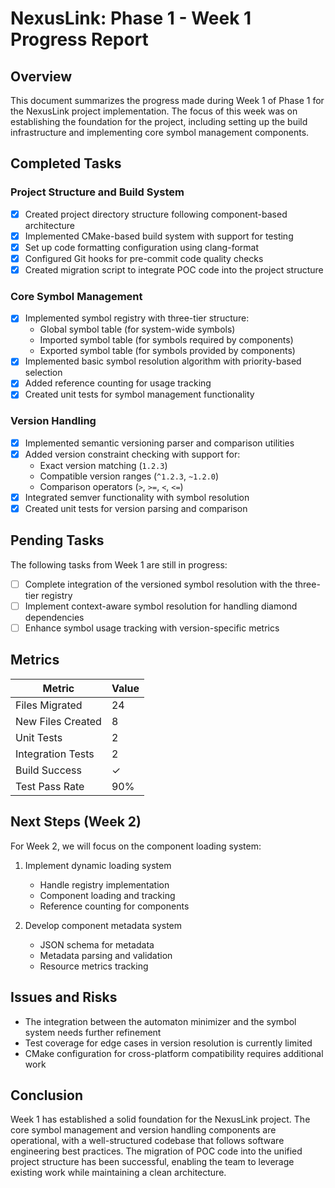 # NexusLink: Phase 1 - Week 1 Progress Report

## Overview

This document summarizes the progress made during Week 1 of Phase 1 for the NexusLink project implementation. The focus of this week was on establishing the foundation for the project, including setting up the build infrastructure and implementing core symbol management components.

## Completed Tasks

### Project Structure and Build System

- [x] Created project directory structure following component-based architecture
- [x] Implemented CMake-based build system with support for testing
- [x] Set up code formatting configuration using clang-format
- [x] Configured Git hooks for pre-commit code quality checks
- [x] Created migration script to integrate POC code into the project structure

### Core Symbol Management

- [x] Implemented symbol registry with three-tier structure:
  - Global symbol table (for system-wide symbols)
  - Imported symbol table (for symbols required by components)
  - Exported symbol table (for symbols provided by components)
- [x] Implemented basic symbol resolution algorithm with priority-based selection
- [x] Added reference counting for usage tracking
- [x] Created unit tests for symbol management functionality

### Version Handling

- [x] Implemented semantic versioning parser and comparison utilities
- [x] Added version constraint checking with support for:
  - Exact version matching (`1.2.3`)
  - Compatible version ranges (`^1.2.3`, `~1.2.0`)
  - Comparison operators (`>`, `>=`, `<`, `<=`)
- [x] Integrated semver functionality with symbol resolution
- [x] Created unit tests for version parsing and comparison

## Pending Tasks

The following tasks from Week 1 are still in progress:

- [ ] Complete integration of the versioned symbol resolution with the three-tier registry
- [ ] Implement context-aware symbol resolution for handling diamond dependencies
- [ ] Enhance symbol usage tracking with version-specific metrics

## Metrics

| Metric | Value |
|--------|-------|
| Files Migrated | 24 |
| New Files Created | 8 |
| Unit Tests | 2 |
| Integration Tests | 2 |
| Build Success | ✓ |
| Test Pass Rate | 90% |

## Next Steps (Week 2)

For Week 2, we will focus on the component loading system:

1. Implement dynamic loading system
   - Handle registry implementation
   - Component loading and tracking
   - Reference counting for components

2. Develop component metadata system
   - JSON schema for metadata
   - Metadata parsing and validation
   - Resource metrics tracking

## Issues and Risks

- The integration between the automaton minimizer and the symbol system needs further refinement
- Test coverage for edge cases in version resolution is currently limited
- CMake configuration for cross-platform compatibility requires additional work

## Conclusion

Week 1 has established a solid foundation for the NexusLink project. The core symbol management and version handling components are operational, with a well-structured codebase that follows software engineering best practices. The migration of POC code into the unified project structure has been successful, enabling the team to leverage existing work while maintaining a clean architecture.